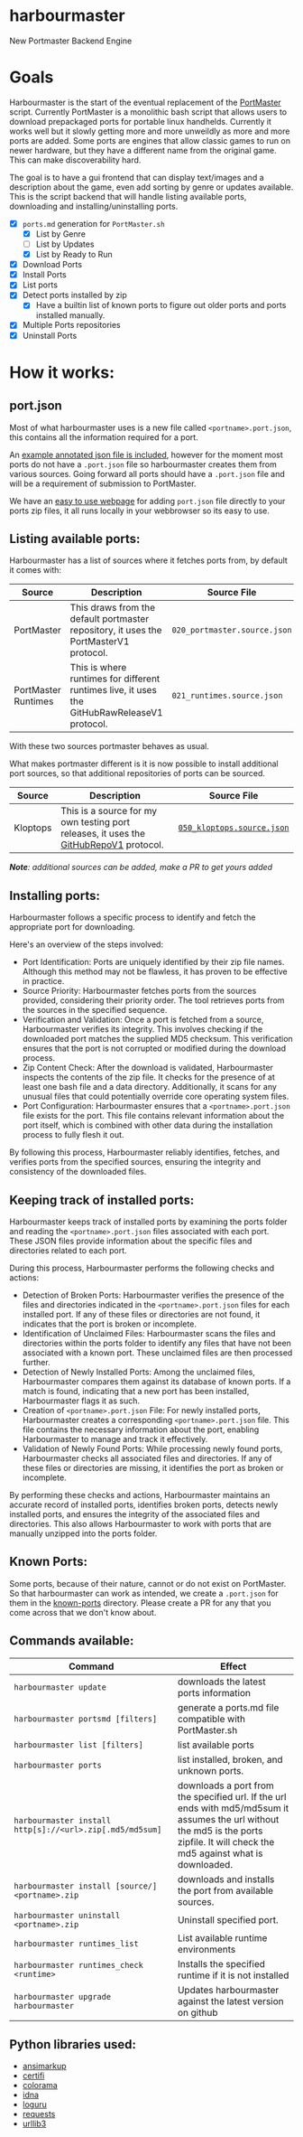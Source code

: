 # harbourmaster
New Portmaster Backend Engine

# Goals

Harbourmaster is the start of the eventual replacement of the [PortMaster][PortMaster] script. Currently PortMaster is a monolithic bash script that allows users to download prepackaged ports for portable linux handhelds. Currently it works well but it slowly getting more and more unweildly as more and more ports are added. Some ports are engines that allow classic games to run on newer hardware, but they have a different name from the original game. This can make discoverability hard.

The goal is to have a gui frontend that can display text/images and a description about the game, even add sorting by genre or updates available. This is the script backend that will handle listing available ports, downloading and installing/uninstalling ports.

- [x] `ports.md` generation for `PortMaster.sh`
  - [x] List by Genre
  - [ ] List by Updates
  - [x] List by Ready to Run
- [x] Download Ports
- [x] Install Ports
- [x] List ports
- [x] Detect ports installed by zip
  - [x] Have a builtin list of known ports to figure out older ports and ports installed manually.
- [x] Multiple Ports repositories
- [x] Uninstall Ports

# How it works:


## port.json

Most of what harbourmaster uses is a new file called `<portname>.port.json`, this contains all the information required for a port.

An [example annotated json file is included][example_json], however for the moment most ports do not have a `.port.json` file so harbourmaster creates them from various sources. Going forward all ports should have a `.port.json` file and will be a requirement of submission to PortMaster.

We have an [easy to use webpage][port_html] for adding `port.json` file directly to your ports zip files, it all runs locally in your webbrowser so its easy to use.


## Listing available ports:

Harbourmaster has a list of sources where it fetches ports from, by default it comes with:

| Source               | Description                                                                           | Source File                  |
| -------------------- | --------------------------------------------------------------------------------------| ---------------------------- |
| PortMaster           | This draws from the default portmaster repository, it uses the PortMasterV1 protocol. | `020_portmaster.source.json` |
| PortMaster Runtimes  | This is where runtimes for different runtimes live, it uses the GitHubRawReleaseV1 protocol. | `021_runtimes.source.json` |

With these two sources portmaster behaves as usual.

What makes portmaster different is it is now possible to install additional port sources, so that additional repositories of ports can be sourced.

| Source               | Description                                                                           | Source File                  |
| -------------------- | --------------------------------------------------------------------------------------| ---------------------------- |
| Kloptops             | This is a source for my own testing port releases, it uses the [GitHubRepoV1][GitHubRepoV1] protocol. | [`050_kloptops.source.json`][Kloptops_Source] |

[Kloptops_Source]: https://raw.githubusercontent.com/kloptops/Portmaster-misc/main/releases/050_kloptops.source.json


_**Note**: additional sources can be added, make a PR to get yours added_


## Installing ports:

Harbourmaster follows a specific process to identify and fetch the appropriate port for downloading.

Here's an overview of the steps involved:

- Port Identification: Ports are uniquely identified by their zip file names. Although this method may not be flawless, it has proven to be effective in practice.
- Source Priority: Harbourmaster fetches ports from the sources provided, considering their priority order. The tool retrieves ports from the sources in the specified sequence.
- Verification and Validation: Once a port is fetched from a source, Harbourmaster verifies its integrity. This involves checking if the downloaded port matches the supplied MD5 checksum. This verification ensures that the port is not corrupted or modified during the download process.
- Zip Content Check: After the download is validated, Harbourmaster inspects the contents of the zip file. It checks for the presence of at least one bash file and a data directory. Additionally, it scans for any unusual files that could potentially override core operating system files.
- Port Configuration: Harbourmaster ensures that a `<portname>.port.json` file exists for the port. This file contains relevant information about the port itself, which is combined with other data during the installation process to fully flesh it out.

By following this process, Harbourmaster reliably identifies, fetches, and verifies ports from the specified sources, ensuring the integrity and consistency of the downloaded files.


## Keeping track of installed ports:

Harbourmaster keeps track of installed ports by examining the ports folder and reading the `<portname>.port.json` files associated with each port. These JSON files provide information about the specific files and directories related to each port.

During this process, Harbourmaster performs the following checks and actions:

- Detection of Broken Ports: Harbourmaster verifies the presence of the files and directories indicated in the `<portname>.port.json` files for each installed port. If any of these files or directories are not found, it indicates that the port is broken or incomplete.
- Identification of Unclaimed Files: Harbourmaster scans the files and directories within the ports folder to identify any files that have not been associated with a known port. These unclaimed files are then processed further.
- Detection of Newly Installed Ports: Among the unclaimed files, Harbourmaster compares them against its database of known ports. If a match is found, indicating that a new port has been installed, Harbourmaster flags it as such.
- Creation of `<portname>.port.json` File: For newly installed ports, Harbourmaster creates a corresponding `<portname>.port.json` file. This file contains the necessary information about the port, enabling Harbourmaster to manage and track it effectively.
- Validation of Newly Found Ports: While processing newly found ports, Harbourmaster checks all associated files and directories. If any of these files or directories are missing, it identifies the port as broken or incomplete.

By performing these checks and actions, Harbourmaster maintains an accurate record of installed ports, identifies broken ports, detects newly installed ports, and ensures the integrity of the associated files and directories. This also allows Harbourmaster to work with ports that are manually unzipped into the ports folder.


## Known Ports:

Some ports, because of their nature, cannot or do not exist on PortMaster. So that harbourmaster can work as intended, we create a `.port.json` for them in the [known-ports][known_ports] directory. Please create a PR for any that you come across that we don't know about.

## Commands available:


| Command                                                   | Effect                                                     |
|  -------------------------------------------------------- | ---------------------------------------------------------- |
| `harbourmaster update`                                    | downloads the latest ports information                     |
| `harbourmaster portsmd [filters]`                         | generate a ports.md file compatible with PortMaster.sh     |
| `harbourmaster list [filters]`                            | list available ports                                       |
| `harbourmaster ports`                                     | list installed, broken, and unknown ports.                 |
| `harbourmaster install http[s]://<url>.zip[.md5/md5sum]`  | downloads a port from the specified url. If the url ends with md5/md5sum it assumes the url without the md5 is the ports zipfile. It will check the md5 against what is downloaded. |
| `harbourmaster install [source/]<portname>.zip`           | downloads and installs the port from available sources.    |
| `harbourmaster uninstall <portname>.zip`                  | Uninstall specified port.                                  |
| `harbourmaster runtimes_list`                             | List available runtime environments                        |
| `harbourmaster runtimes_check <runtime>`                  | Installs the specified runtime if it is not installed      |
| `harbourmaster upgrade harbourmaster`                     | Updates harbourmaster against the latest version on github |


## Python libraries used:

- [ansimarkup][ansimarkup]
- [certifi][certifi]
- [colorama][colorama]
- [idna][idna]
- [loguru][loguru]
- [requests][requests]
- [urllib3][urllib3]


[PortMaster]: https://github.com/christianhaitian/PortMaster
[GitHubRepoV1]: https://github.com/kloptops/harbourmaster/tree/main/tools

[example_json]: https://github.com/kloptops/harbourmaster/blob/main/data/example.port.json
[port_html]: https://kloptops.github.io/harbourmaster/port.html
[known_ports]: https://github.com/kloptops/harbourmaster/tree/main/known-ports

[ansimarkup]: https://pypi.org/project/ansimarkup/
[certifi]: https://pypi.org/project/certifi/
[colorama]: https://pypi.org/project/colorama/
[idna]: https://pypi.org/project/idna/
[loguru]: https://pypi.org/project/loguru/
[requests]: https://pypi.org/project/requests/
[urllib3]: https://pypi.org/project/urllib3/
